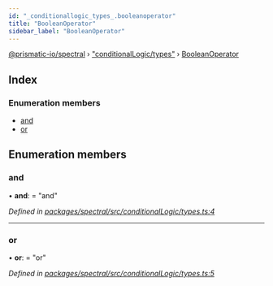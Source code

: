```yaml
---
id: "_conditionallogic_types_.booleanoperator"
title: "BooleanOperator"
sidebar_label: "BooleanOperator"
---
```


[@prismatic-io/spectral](../index.md) › ["conditionalLogic/types"](../modules/_conditionallogic_types_.md) › [BooleanOperator](_conditionallogic_types_.booleanoperator.md)

## Index

### Enumeration members

* [and](_conditionallogic_types_.booleanoperator.md#and)
* [or](_conditionallogic_types_.booleanoperator.md#or)

## Enumeration members

###  and

• **and**: = "and"

*Defined in [packages/spectral/src/conditionalLogic/types.ts:4](https://github.com/prismatic-io/spectral/blob/v7.6.2/packages/spectral/src/conditionalLogic/types.ts#L4)*

___

###  or

• **or**: = "or"

*Defined in [packages/spectral/src/conditionalLogic/types.ts:5](https://github.com/prismatic-io/spectral/blob/v7.6.2/packages/spectral/src/conditionalLogic/types.ts#L5)*
